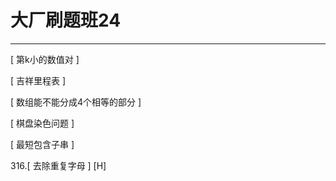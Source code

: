 # 大厂刷题班24

---

[ 第k小的数值对 ]  

[ 吉祥里程表 ]

[ 数组能不能分成4个相等的部分 ]   

[ 棋盘染色问题 ]

[ 最短包含子串 ]

316.[ 去除重复字母 ]  [H]